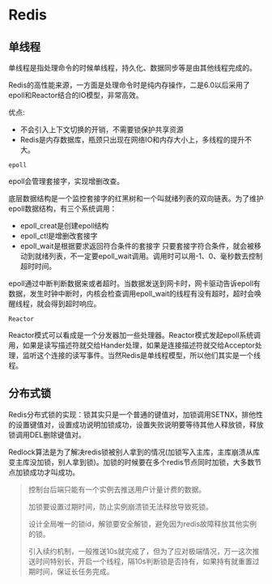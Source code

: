 # Redis

## 单线程

单线程是指处理命令的时候单线程，持久化、数据同步等是由其他线程完成的。

Redis的高性能来源，一方面是处理命令时是纯内存操作，二是6.0以后采用了epoll和Reactor结合的IO模型，非常高效。

优点:
- 不会引入上下文切换的开销，不需要锁保护共享资源
- Redis是内存数据库，瓶颈只出现在网络IO和内存大小上，多线程的提升不大。


`epoll`

epoll会管理套接字，实现增删改查。

底层数据结构是一个监控套接字的红黑树和一个叫就绪列表的双向链表。为了维护epoll数据结构，有三个系统调用：
- epoll_creat是创建epoll结构
- epoll_ctl是增删改套接字
- epoll_wait是根据要求返回符合条件的套接字
只要套接字符合条件，就会被移动到就绪列表，不一定要epoll_wait调用。调用时可以用-1、0、毫秒数去控制超时时间。

epoll通过中断判断数据来或者超时。当数据发送到网卡时，网卡驱动告诉epoll有数据，发生时钟中断时，内核会检查调用epoll_wait的线程有没有超时，超时会唤醒线程，就会得到超时响应。

`Reactor`

Reactor模式可以看成是一个分发器加一些处理器。Reactor模式发起epoll系统调用，如果是读写描述符就交给Hander处理，如果是连接描述符就交给Acceptor处理，监听这个连接的读写事件。当然Redis是单线程模型，所以他们其实是一个线程。

## 分布式锁

Redis分布式锁的实现：锁其实只是一个普通的键值对，加锁调用SETNX，排他性的设置键值对，设置成功说明加锁成功，设置失败说明要等待其他人释放锁，释放锁调用DEL删除键值对。

Redlock算法是为了解决redis锁被别人拿到的情况(加锁写入主库，主库崩溃从库变主库没加锁，别人拿到锁)。加锁的时候要在多个redis节点同时加锁，大多数节点加锁成功才叫成功。

> 控制台后端只能有一个实例去推送用户计量计费的数据。
>
> 加锁要设置过期时间，防止实例崩溃锁无法释放导致死锁。
>
> 设计全局唯一的锁id，解锁要安全解锁，避免因为redis故障释放其他实例的锁。
>
> 引入续约机制，一般推送10s就完成了，但为了应对极端情况，万一这次推送时间特别长，开启一个线程，隔10s判断锁是否持有，如果持有就重置过期时间，保证长任务完成。

